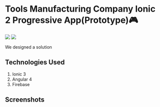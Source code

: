 # Tools Manufacturing Company Ionic 2 Progressive App(Prototype)🎮

<img src="https://image.ibb.co/efxxEb/ice_screenshot_20171206_210230.png"/>
<img src="https://image.ibb.co/ch7VZb/ice_screenshot_20171206_210258.png"/>

We designed a solution 

## Technologies Used

1. Ionic 3
2. Angular 4
3. Firebase

## Screenshots
